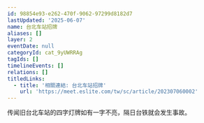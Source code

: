 ```yaml
---
id: 98854e93-e262-470f-9062-97299d8182d7
lastUpdated: '2025-06-07'
name: 台北车站招牌
aliases: []
layer: 2
eventDate: null
categoryId: cat_9yUWRRAg
tagIds: []
timelineEvents: []
relations: []
titledLinks:
  - title: '相關連結: 台北车站招牌'
    url: 'https://meet.eslite.com/tw/sc/article/202307060002'
---
```

传闻旧台北车站的四字灯牌如有一字不亮，隔日台铁就会发生事故。
